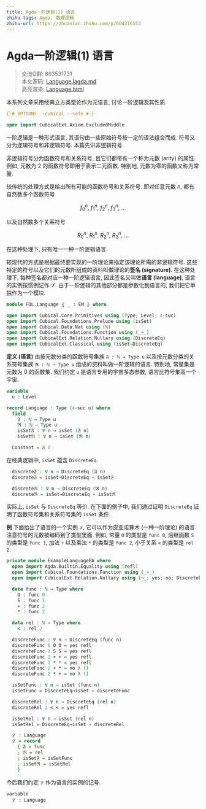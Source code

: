 ```yaml
---
title: Agda一阶逻辑(1) 语言
zhihu-tags: Agda, 数理逻辑
zhihu-url: https://zhuanlan.zhihu.com/p/604316553
---
```


# Agda一阶逻辑(1) 语言

> 交流Q群: 893531731  
> 本文源码: [Language.lagda.md](https://github.com/choukh/agda-flypitch/blob/main/src/FOL/Language.lagda.md)  
> 高亮渲染: [Language.html](https://choukh.github.io/agda-flypitch/FOL.Language.html)  

本系列文章采用经典立方类型论作为元语言, 讨论一阶逻辑及其性质.

```agda
{-# OPTIONS --cubical --safe #-}

open import CubicalExt.Axiom.ExcludedMiddle
```

一阶逻辑是一种形式语言, 其语句由一些原始符号按一定的语法组合而成. 符号又分为逻辑符号和非逻辑符号. 本篇先讲非逻辑符号.

非逻辑符号分为函数符号和关系符号, 且它们都带有一个称为元数 (arity) 的属性. 例如, 元数为 2 的函数符号即用于表示二元函数. 特别地, 元数为零的函数又称为常量.

较传统的处理方式是给出所有可能的函数符号和关系符号. 即对任意元数 $n$, 都有自然数多个函数符号

$$f^n_0,\ f^n_1,\ f^n_2,\ f^n_3,\ ...$$

以及自然数多个关系符号

$$R^n_0,\ R^n_1,\ R^n_2,\ R^n_3,\ ...$$

在这种处理下, 只有唯一一种一阶逻辑语言.

较现代的方式是根据最终要实现的一阶理论来指定该理论所需的非逻辑符号. 这些特定的符号以及它们的元数所组成的资料叫做理论的**签名 (signature)**. 在这种处理下, 每种签名都对应一种一阶逻辑语言, 因此签名又叫做**语言 (language)**, 语言的实例按惯例记作 ℒ. 由于一阶逻辑的其他部分都是参数化到语言的, 我们把它单独作为一个模块.

```agda
module FOL.Language ⦃ _ : EM ⦄ where

open import Cubical.Core.Primitives using (Type; Level; ℓ-suc)
open import Cubical.Foundations.Prelude using (isSet)
open import Cubical.Data.Nat using (ℕ)
open import Cubical.Foundations.Function using (_∘_)
open import CubicalExt.Relation.Nullary using (DiscreteEq)
open import CubicalExt.Classical using (isSet→DiscreteEq)
```

**定义 (语言)** 由按元数分类的函数符号集族 `𝔉 : ℕ → Type u` 以及按元数分类的关系符号集族 `ℜ : ℕ → Type u` 组成的资料叫做一阶逻辑的语言. 特别地, 常量集是元数为 0 的函数集. 我们约定 `u` 是语言专用的宇宙多态参数, 语言比符号集高一个宇宙.

```agda
variable
  u : Level

record Language : Type (ℓ-suc u) where
  field
    𝔉 : ℕ → Type u
    ℜ : ℕ → Type u
    isSet𝔉 : ∀ n → isSet (𝔉 n)
    isSetℜ : ∀ n → isSet (ℜ n)

  Constant = 𝔉 0
```

在经典逻辑中, `isSet` 蕴含 `DiscreteEq`.

```agda
  discrete𝔉 : ∀ n → DiscreteEq (𝔉 n)
  discrete𝔉 = isSet→DiscreteEq ∘ isSet𝔉

  discreteℜ : ∀ n → DiscreteEq (ℜ n)
  discreteℜ = isSet→DiscreteEq ∘ isSetℜ
```

实际上, `isSet` 与 `DiscreteEq` 等价. 在下面的例子中, 我们通过证明 `DiscreteEq` 证明了函数符号集和关系符号集的 `isSet` 条件.

**例** 下面给出了语言的一个实例 `ℒ`, 它可以作为皮亚诺算术 (一种一阶理论) 的语言. 注意符号的元数被编码到了类型里面. 例如, 常量 `O` 的类型是 `func 0`, 后继函数 `S` 的类型是 `func 1`, 加法 `+` 以及乘法 `*` 的类型是 `func 2`, 小于关系 `<` 的类型是 `rel 2`.

```agda
private module ExampleLanguagePA where
  open import Agda.Builtin.Equality using (refl)
  open import Cubical.Foundations.Function using (_∘_)
  open import CubicalExt.Relation.Nullary using (¬_; yes; no; DiscreteEq→isSet)

  data func : ℕ → Type where
    O : func 0
    S : func 1
    + : func 2
    * : func 2

  data rel : ℕ → Type where
    < : rel 2

  discreteFunc : ∀ n → DiscreteEq (func n)
  discreteFunc 0 O O = yes refl
  discreteFunc 1 S S = yes refl
  discreteFunc 2 + + = yes refl
  discreteFunc 2 * * = yes refl
  discreteFunc 2 + * = no λ ()
  discreteFunc 2 * + = no λ ()

  isSetFunc : ∀ n → isSet (func n)
  isSetFunc = DiscreteEq→isSet ∘ discreteFunc

  discreteRel : ∀ n → DiscreteEq (rel n)
  discreteRel 2 < < = yes refl

  isSetRel : ∀ n → isSet (rel n)
  isSetRel = DiscreteEq→isSet ∘ discreteRel

  ℒ : Language
  ℒ = record
    { 𝔉 = func
    ; ℜ = rel
    ; isSet𝔉 = isSetFunc
    ; isSetℜ = isSetRel
    }
```

今后我们约定 `ℒ` 作为语言的实例的记号.

```
variable
  ℒ : Language
```
